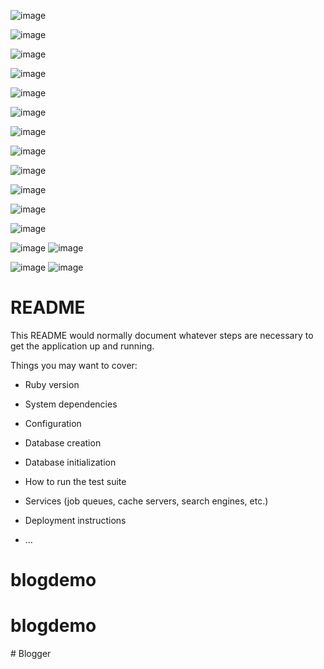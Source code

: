 ![image](https://github.com/jay-ksolves/blogdemo/assets/143693931/14a335a3-068b-4f4c-9e29-09ba085bbe71)

![image](https://github.com/jay-ksolves/blogdemo/assets/143693931/f3d713aa-be73-426e-be42-70b64e272d13)

![image](https://github.com/jay-ksolves/blogdemo/assets/143693931/22cccf4d-55a6-4e27-b8f9-72713d1b1049)

![image](https://github.com/jay-ksolves/blogdemo/assets/143693931/c2c13ec5-298b-4753-90d7-7b4b17348492)

![image](https://github.com/jay-ksolves/blogdemo/assets/143693931/4e7639ea-643d-47a3-a7ce-9af71f7b10ee)

![image](https://github.com/jay-ksolves/blogdemo/assets/143693931/c441f22d-06fa-4b2c-b954-d48c2a49e34f)

![image](https://github.com/jay-ksolves/blogdemo/assets/143693931/f297a992-df6c-4a92-bc44-72b0ff559b39)

![image](https://github.com/jay-ksolves/blogdemo/assets/143693931/641cadbc-b92f-483e-b1ff-9d29264f3351)

![image](https://github.com/jay-ksolves/blogdemo/assets/143693931/55479de4-bb5c-4b43-a67b-6142e79adf5d)

![image](https://github.com/jay-ksolves/blogdemo/assets/143693931/216d6b3b-7477-404e-9412-a43cacba74f5)

![image](https://github.com/jay-ksolves/blogdemo/assets/143693931/d1dc7fef-471d-4cfc-9dca-0e63bf5a6c35)

![image](https://github.com/jay-ksolves/blogdemo/assets/143693931/e0e602e2-5c63-4266-9ddf-45c8215526e1)

![image](https://github.com/jay-ksolves/blogdemo/assets/143693931/a792ca05-9c99-48a7-ba22-01b6da0631e1)
![image](https://github.com/jay-ksolves/blogdemo/assets/143693931/e6f72350-8256-4818-b744-adf39e4f6344)

![image](https://github.com/jay-ksolves/blogdemo/assets/143693931/743a3514-e796-404c-b62f-d01d7de81d52)
![image](https://github.com/jay-ksolves/blogdemo/assets/143693931/bd898a4c-d6e5-4463-b04b-17d55da0ae78)



# README

This README would normally document whatever steps are necessary to get the
application up and running.

Things you may want to cover:

* Ruby version

* System dependencies

* Configuration

* Database creation

* Database initialization

* How to run the test suite

* Services (job queues, cache servers, search engines, etc.)

* Deployment instructions

* ...
# blogdemo
# blogdemo
#   B l o g g e r  
 